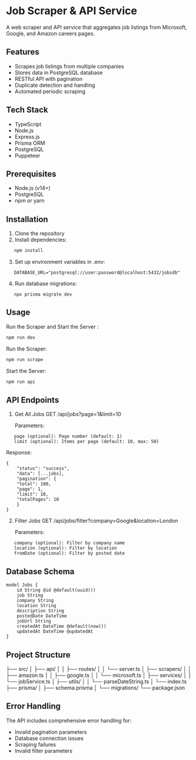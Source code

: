 # Job Scraper & API Service

A web scraper and API service that aggregates job listings from Microsoft, Google, and Amazon careers pages.

## Features

- Scrapes job listings from multiple companies
- Stores data in PostgreSQL database
- RESTful API with pagination
- Duplicate detection and handling
- Automated periodic scraping

## Tech Stack

- TypeScript
- Node.js
- Express.js
- Prisma ORM
- PostgreSQL
- Puppeteer

## Prerequisites

- Node.js (v14+)
- PostgreSQL
- npm or yarn

## Installation

1. Clone the repository
2. Install dependencies:

```bash
   npm install
```

3. Set up environment variables in .env:

```
   DATABASE_URL="postgresql://user:password@localhost:5432/jobsdb"
```

4. Run database migrations:

```prisma
   npx prisma migrate dev
```

## Usage

Run the Scraper and Start the Server :

```bash
npm run dev
```

Run the Scraper:

```bash
npm run scrape
```

Start the Server:

```bash
npm run api
```

## API Endpoints

1. Get All Jobs
   GET /api/jobs?page=1&limit=10

   Parameters:

```
   page (optional): Page number (default: 1)
   limit (optional): Items per page (default: 10, max: 50)
```

Response:

```
{
    "status": "success",
    "data": [...jobs],
    "pagination": {
    "total": 100,
    "page": 1,
    "limit": 10,
    "totalPages": 10
    }
}
```

2. Filter Jobs
   GET /api/jobs/filter?company=Google&location=London

   Parameters:

```
   company (optional): Filter by company name
   location (optional): Filter by location
   fromDate (optional): Filter by posted date
```

## Database Schema

```
model Jobs {
    id String @id @default(uuid())
    job String
    company String
    location String
    description String
    postedDate DateTime
    jobUrl String
    createdAt DateTime @default(now())
    updatedAt DateTime @updatedAt
}
```

## Project Structure

├── src/
│   ├── api/
│   │   ├── routes/
│   │   └── server.ts
│   ├── scrapers/
│   │   ├── amazon.ts
│   │   ├── google.ts
│   │   └── microsoft.ts
│   ├── services/
│   │   └── jobService.ts
│   ├── utils/
│   │   └── parseDateString.ts
│   └── index.ts
├── prisma/
│   ├── schema.prisma
│   └── migrations/
└── package.json

## Error Handling

The API includes comprehensive error handling for:

- Invalid pagination parameters
- Database connection issues
- Scraping failures
- Invalid filter parameters

